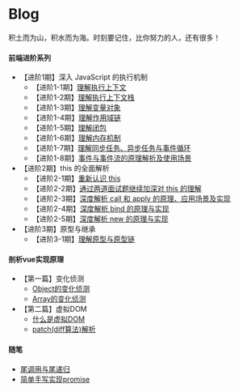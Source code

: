 # Blog
积土而为山，积水而为海。时刻要记住，比你努力的人，还有很多！

#### 前端进阶系列

- 【进阶1期】深入 JavaScript 的执行机制
  - 【进阶1-1期】[理解执行上下文](https://github.com/sunbigshan/Blog/issues/4)
  - 【进阶1-2期】[理解执行上下文栈](https://github.com/sunbigshan/Blog/issues/5)
  - 【进阶1-3期】[理解变量对象](https://github.com/sunbigshan/Blog/issues/6)
  - 【进阶1-4期】[理解作用域链](https://github.com/sunbigshan/Blog/issues/7)
  - 【进阶1-5期】[理解闭包](https://github.com/sunbigshan/Blog/issues/9)
  - 【进阶1-6期】[理解内存机制](https://github.com/sunbigshan/Blog/issues/11)
  - 【进阶1-7期】[理解同步任务、异步任务与事件循环](https://github.com/sunbigshan/Blog/issues/12)
  - 【进阶1-8期】[事件与事件流的原理解析及使用场景](https://github.com/sunbigshan/Blog/issues/18)
- 【进阶2期】this 的全面解析
  - 【进阶2-1期】[重新认识 this](https://github.com/sunbigshan/Blog/issues/10)
  - 【进阶2-2期】[通过两道面试题继续加深对 this 的理解](https://github.com/sunbigshan/Blog/issues/14)
  - 【进阶2-3期】[深度解析 call 和 apply 的原理、应用场景及实现](https://github.com/sunbigshan/Blog/issues/15)
  - 【进阶2-4期】[深度解析 bind 的原理与实现](https://github.com/sunbigshan/Blog/issues/16)
  - 【进阶2-5期】[深度解析 new 的原理与实现](https://github.com/sunbigshan/Blog/issues/17)
- 【进阶3期】原型与继承
  - 【进阶3-1期】[理解原型与原型链](https://github.com/sunbigshan/Blog/issues/19)

#### 剖析vue实现原理

- 【第一篇】变化侦测
  - [Object的变化侦测](https://github.com/sunbigshan/Blog/issues/21)
  - [Array的变化侦测](https://github.com/sunbigshan/Blog/issues/22)
- 【第二篇】虚拟DOM
  - [什么是虚拟DOM](https://github.com/sunbigshan/Blog/issues/24)
  - [patch(diff算法)解析](https://github.com/sunbigshan/Blog/issues/25)


#### 随笔

- [尾调用与尾递归](https://github.com/sunbigshan/Blog/issues/20)
- [简单手写实现promise](https://github.com/sunbigshan/Blog/issues/23)
